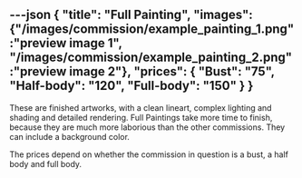 ---json
{
"title": "Full Painting",
"images": {"/images/commission/example_painting_1.png":"preview image 1", "/images/commission/example_painting_2.png":"preview image 2"},
"prices": {
    "Bust": "75",
    "Half-body": "120",
    "Full-body": "150"
}
}
---

These are finished artworks, with a clean lineart, complex lighting and shading and detailed rendering. Full Paintings take more time to finish, because they are much more laborious than the other commissions. They can include a background color.

The prices depend on whether the commission in question is a bust, a half body and full body.
